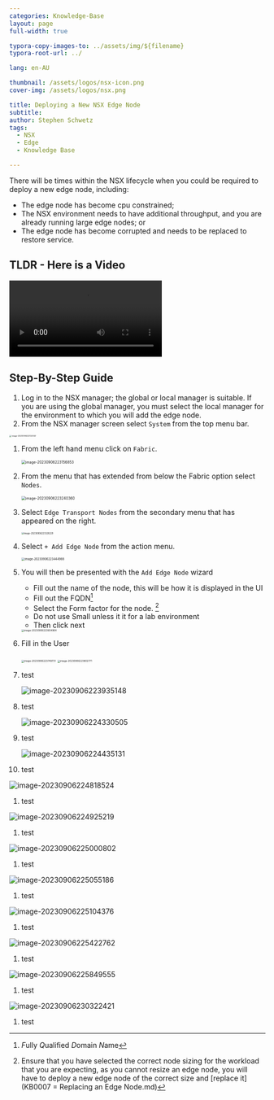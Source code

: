 ```yaml
---
categories: Knowledge-Base
layout: page
full-width: true

typora-copy-images-to: ../assets/img/${filename}
typora-root-url: ../

lang: en-AU

thumbnail: /assets/logos/nsx-icon.png
cover-img: /assets/logos/nsx.png

title: Deploying a New NSX Edge Node
subtitle: 
author: Stephen Schwetz
tags: 
  - NSX
  - Edge
  - Knowledge Base

---
```


There will be times within the NSX lifecycle when you could be required to deploy a new edge node, including:

* The edge node has become cpu constrained;
* The NSX environment needs to have additional throughput, and you are already running large edge nodes; or
* The edge node has become corrupted and needs to be replaced to restore service.

## TLDR - Here is a Video

<video src="assets/Deploy%20a%20New%20NSX-T%20Edge%20Node.mp4"></video>

## Step-By-Step Guide

1. Log in to the NSX manager; the global or local manager is suitable. If you are using the global manager, you must select the local manager for the environment to which you will add the edge node.
1. From the NSX manager screen select `System` from the top menu bar.

<img src="assets/image-20230906223124140.png" alt="`image-20230906223124140`" style="zoom: 
   25%;" />

1. From the left hand menu click on `Fabric`.

   <img src="/assets/img/2023-10-08-deploying-a-new-edge-node/image-20230906223156853-6707762.png" alt="image-20230906223156853" style="zoom:50%;" />

1. From the menu that has extended from below the Fabric option select `Nodes`.

   <img src="/assets/img/2023-10-08-deploying-a-new-edge-node/image-20230906223240360-6707762.png" alt="image-20230906223240360" style="zoom:50%;" />

1. Select `Edge Transport Nodes` from the secondary menu that has appeared on the right.

   <img src="/assets/img/2023-10-08-deploying-a-new-edge-node/image-20230906223328229-6707762.png" alt="image-20230906223328229" style="zoom: 30%;" />

1. Select `+ Add Edge Node` from the action menu.

   <img src="/assets/img/2023-10-08-deploying-a-new-edge-node/image-20230906223444988-6707762.png" alt="image-20230906223444988" style="zoom: 40%;" />

1. You will then be presented with the `Add Edge Node` wizard

   * Fill out the name of the node, this will be how it is displayed in the UI
   * Fill out the FQDN[^fn1]
   * Select the Form factor for the node. [^fn2]
   * Do not use Small unless it it for a lab environment
   * Then click next

   <img src="/assets/img/2023-10-08-deploying-a-new-edge-node/image-20230906223604964-6707762.png" alt="image-20230906223604964" style="zoom:33%;" />

1. Fill in the User

   <img src="/assets/img/2023-10-08-deploying-a-new-edge-node/image-20230906223749731-6707762.png" alt="image-20230906223749731" style="zoom:33%;" />

   <img src="/assets/img/2023-10-08-deploying-a-new-edge-node/image-20230906223802771-6707762.png" alt="image-20230906223802771" style="zoom:33%;" />

1. test

   ![image-20230906223935148](/assets/img/2023-10-08-deploying-a-new-edge-node/image-20230906223935148-6707762.png)

1.  test

    ![image-20230906224330505](/assets/img/2023-10-08-deploying-a-new-edge-node/image-20230906224330505-6707762.png)

1.   test

     ![image-20230906224435131](/assets/img/2023-10-08-deploying-a-new-edge-node/image-20230906224435131-6707762.png)

1.  test


   ![image-20230906224818524](/assets/img/2023-10-08-deploying-a-new-edge-node/image-20230906224818524-6707762.png)

1.  test


![image-20230906224925219](/assets/img/2023-10-08-deploying-a-new-edge-node/image-20230906224925219-6707762.png)

1.  test


<img src="/assets/img/2023-10-08-deploying-a-new-edge-node/image-20230906225000802-6707762.png" alt="image-20230906225000802"  />

1. test


<img src="/assets/img/2023-10-08-deploying-a-new-edge-node/image-20230906225055186-6707762.png" alt="image-20230906225055186"  />

1. test


<img src="/assets/img/2023-10-08-deploying-a-new-edge-node/image-20230906225104376-6707762.png" alt="image-20230906225104376"  />

1. test


![image-20230906225422762](/assets/img/2023-10-08-deploying-a-new-edge-node/image-20230906225422762-6707762.png)

1. test


![image-20230906225849555](/../../../../../assets/image-20230906225849555.png)

1. test


![image-20230906230322421](/../../../../../assets/image-20230906230322421.png)

1. test


[^fn1]: *F*ully *Q*ualified *D*omain *N*ame
[^fn2]: Ensure that you have selected the correct node sizing for the workload that you are expecting, as you cannot resize an edge node, you will have to deploy a new edge node of the correct size and  [replace it](KB0007 = Replacing an Edge Node.md) 
